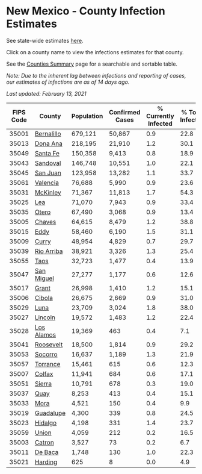 # New Mexico - County Infection Estimates

See state-wide estimates [here](/infections/us-nm).

Click on a county name to view the infections estimates for that county.

See the [Counties Summary](/infections/summary-counties) page for a searchable and sortable table.

*Note: Due to the inherent lag between infections and reporting of cases, our estimates of infections are as of 14 days ago.*

*Last updated: February 13, 2021*

|   FIPS Code |                   County |   Population |   Confirmed Cases |   % Currently Infected |   % Total Infected |
|-------------|--------------------------|--------------|-------------------|------------------------|--------------------|
|       35001 | [Bernalillo](bernalillo) |      679,121 |            50,867 |                    0.9 |               22.8 |
|       35013 |     [Dona Ana](dona-ana) |      218,195 |            21,910 |                    1.2 |               30.1 |
|       35049 |     [Santa Fe](santa-fe) |      150,358 |             9,413 |                    0.8 |               18.9 |
|       35043 |     [Sandoval](sandoval) |      146,748 |            10,551 |                    1.0 |               22.1 |
|       35045 |     [San Juan](san-juan) |      123,958 |            13,282 |                    1.1 |               33.7 |
|       35061 |     [Valencia](valencia) |       76,688 |             5,990 |                    0.9 |               23.6 |
|       35031 |     [McKinley](mckinley) |       71,367 |            11,813 |                    1.7 |               54.3 |
|       35025 |               [Lea](lea) |       71,070 |             7,943 |                    0.9 |               33.4 |
|       35035 |           [Otero](otero) |       67,490 |             3,068 |                    0.9 |               13.4 |
|       35005 |         [Chaves](chaves) |       64,615 |             8,479 |                    1.2 |               38.8 |
|       35015 |             [Eddy](eddy) |       58,460 |             6,190 |                    1.5 |               31.1 |
|       35009 |           [Curry](curry) |       48,954 |             4,829 |                    0.7 |               29.7 |
|       35039 | [Rio Arriba](rio-arriba) |       38,921 |             3,326 |                    1.3 |               25.4 |
|       35055 |             [Taos](taos) |       32,723 |             1,477 |                    0.4 |               13.9 |
|       35047 | [San Miguel](san-miguel) |       27,277 |             1,177 |                    0.6 |               12.6 |
|       35017 |           [Grant](grant) |       26,998 |             1,410 |                    1.2 |               15.1 |
|       35006 |         [Cibola](cibola) |       26,675 |             2,669 |                    0.9 |               31.0 |
|       35029 |             [Luna](luna) |       23,709 |             3,024 |                    1.8 |               38.0 |
|       35027 |       [Lincoln](lincoln) |       19,572 |             1,483 |                    1.2 |               22.4 |
|       35028 | [Los Alamos](los-alamos) |       19,369 |               463 |                    0.4 |                7.1 |
|       35041 |   [Roosevelt](roosevelt) |       18,500 |             1,814 |                    0.9 |               29.2 |
|       35053 |       [Socorro](socorro) |       16,637 |             1,189 |                    1.3 |               21.9 |
|       35057 |     [Torrance](torrance) |       15,461 |               615 |                    0.6 |               12.3 |
|       35007 |         [Colfax](colfax) |       11,941 |               684 |                    0.6 |               17.1 |
|       35051 |         [Sierra](sierra) |       10,791 |               678 |                    0.3 |               19.0 |
|       35037 |             [Quay](quay) |        8,253 |               413 |                    0.4 |               15.1 |
|       35033 |             [Mora](mora) |        4,521 |               150 |                    0.4 |                9.9 |
|       35019 |   [Guadalupe](guadalupe) |        4,300 |               339 |                    0.8 |               24.5 |
|       35023 |       [Hidalgo](hidalgo) |        4,198 |               331 |                    1.4 |               23.7 |
|       35059 |           [Union](union) |        4,059 |               212 |                    0.2 |               16.5 |
|       35003 |         [Catron](catron) |        3,527 |                73 |                    0.2 |                6.7 |
|       35011 |       [De Baca](de-baca) |        1,748 |               130 |                    1.0 |               22.3 |
|       35021 |       [Harding](harding) |          625 |                 8 |                    0.0 |                4.9 |